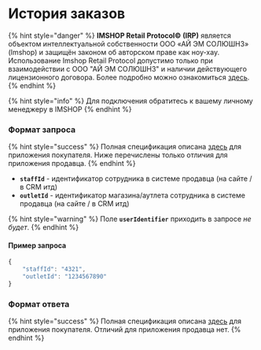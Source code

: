 # История заказов

{% hint style="danger" %}
**IMSHOP Retail Protocol© (IRP)** является объектом интеллектуальной собственности ООО «АЙ ЭМ СОЛЮШНЗ» (Imshop) и защищён законом об авторском праве как ноу-хау. Использование Imshop Retail Protocol допустимо только при взаимодействии с ООО "АЙ ЭМ СОЛЮШНЗ" и наличии действующего лицензионного договора. Более подробно можно ознакомиться [здесь](../../api-license.md).
{% endhint %}

{% hint style="info" %}
Для подключения обратитесь к вашему личному менеджеру в IMSHOP
{% endhint %}

### Формат запроса

{% hint style="success" %}
Полная спецификация описана [здесь](../../dopolnitelnye-integracii/profil/istoriya-zakazov.md) для приложения покупателя. Ниже перечислены только отличия для приложения продавца.
{% endhint %}

* **`staffId`** - идентификатор сотрудника в системе продавца (на сайте / в CRM итд)
* **`outletId`** - идентификатор магазина/аутлета сотрудника в системе продавца (на сайте / в CRM итд)

{% hint style="warning" %}
Поле **`userIdentifier`** приходить в запросе _не будет_.
{% endhint %}

#### Пример запроса

```javascript
{
	"staffId": "4321",
	"outletId": "1234567890"
}
```

### Формат ответа

{% hint style="success" %}
Полная спецификация описана [здесь](../../dopolnitelnye-integracii/profil/istoriya-zakazov.md) для приложения покупателя. Отличий для приложения продавца нет.
{% endhint %}
